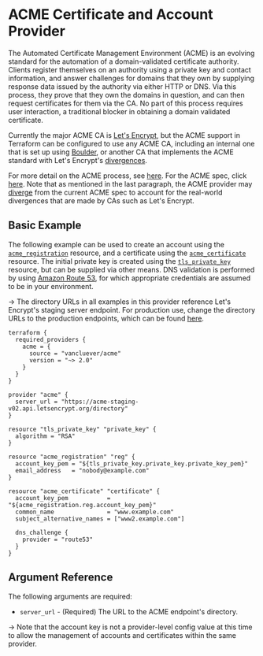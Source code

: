 # ACME Certificate and Account Provider

The Automated Certificate Management Environment (ACME) is an evolving standard
for the automation of a domain-validated certificate authority. Clients register
themselves on an authority using a private key and contact information, and
answer challenges for domains that they own by supplying response data issued by
the authority via either HTTP or DNS. Via this process, they prove that they own
the domains in question, and can then request certificates for them via the CA.
No part of this process requires user interaction, a traditional blocker in
obtaining a domain validated certificate.

Currently the major ACME CA is [Let's Encrypt][lets-encrypt], but the ACME
support in Terraform can be configured to use any ACME CA, including an
internal one that is set up using [Boulder][boulder-gh], or another CA
that implements the ACME standard with Let's Encrypt's
[divergences][lets-encrypt-divergences].

[lets-encrypt]: https://letsencrypt.org
[boulder-gh]: https://github.com/letsencrypt/boulder
[lets-encrypt-divergences]: https://github.com/letsencrypt/boulder/blob/master/docs/acme-divergences.md

For more detail on the ACME process, see [here][lets-encrypt-how-it-works]. For
the ACME spec, click [here][about-acme]. Note that as mentioned in the last
paragraph, the ACME provider may [diverge][lets-encrypt-divergences] from the
current ACME spec to account for the real-world divergences that are made by
CAs such as Let's Encrypt.

[lets-encrypt-how-it-works]: https://letsencrypt.org/how-it-works/
[about-acme]: https://ietf-wg-acme.github.io/acme/draft-ietf-acme-acme.html

## Basic Example

The following example can be used to create an account using the
[`acme_registration`][resource-acme-registration] resource, and a certificate
using the [`acme_certificate`][resource-acme-certificate] resource. The
initial private key is created using the
[`tls_private_key`][resource-tls-private-key] resource, but can be supplied via
other means. DNS validation is performed by using [Amazon Route 53][aws-route-53],
for which appropriate credentials are assumed to be in your environment.

[resource-acme-registration]: ./resources/registration.md
[resource-acme-certificate]: ./resources/certificate.md
[resource-tls-private-key]: https://registry.terraform.io/providers/hashicorp/tls/latest/docs/resources/private_key
[aws-route-53]: https://aws.amazon.com/route53/

-> The directory URLs in all examples in this provider reference Let's Encrypt's
staging server endpoint. For production use, change the directory URLs to the
production endpoints, which can be found [here][lets-encrypt-endpoints].

[lets-encrypt-endpoints]: https://letsencrypt.org/docs/acme-protocol-updates/

```hcl
terraform {
  required_providers {
    acme = {
      source = "vancluever/acme"
      version = "~> 2.0"
    }
  }
}

provider "acme" {
  server_url = "https://acme-staging-v02.api.letsencrypt.org/directory"
}

resource "tls_private_key" "private_key" {
  algorithm = "RSA"
}

resource "acme_registration" "reg" {
  account_key_pem = "${tls_private_key.private_key.private_key_pem}"
  email_address   = "nobody@example.com"
}

resource "acme_certificate" "certificate" {
  account_key_pem           = "${acme_registration.reg.account_key_pem}"
  common_name               = "www.example.com"
  subject_alternative_names = ["www2.example.com"]

  dns_challenge {
    provider = "route53"
  }
}
```

## Argument Reference

The following arguments are required:

* `server_url` - (Required) The URL to the ACME endpoint's directory.

-> Note that the account key is not a provider-level config value at this time
to allow the management of accounts and certificates within the same provider.
